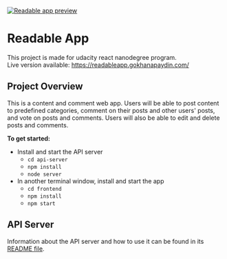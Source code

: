 [![Readable app preview](https://gokhanapaydin.com/img/p_readable_1200.jpg)](https://readableapp.gokhanapaydin.com/)

# Readable App
This project is made for udacity react nanodegree program.  
Live version available: https://readableapp.gokhanapaydin.com/

## Project Overview
This is a content and comment web app. Users will be able to post content to predefined categories, comment on their posts and other users' posts, and vote on posts and comments. Users will also be able to edit and delete posts and comments.

**To get started:**

* Install and start the API server
    - `cd api-server`
    - `npm install`
    - `node server`
* In another terminal window, install and start the app
    - `cd frontend`
    - `npm install`
    - `npm start`

## API Server

Information about the API server and how to use it can be found in its [README file](api-server/README.md).

  

